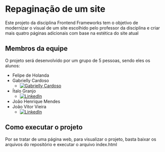 # Repaginação de um site

Este projeto da disciplina Frontend Frameworks tem o objetivo de modernizar o visual de um site escolhido pelo professor da disciplina e criar mais quatro páginas adicionais com base na estética do site atual

## Membros da equipe

O projeto será desenvolvido por um grupo de 5 pessoas, sendo eles os alunos:

* Felipe de Holanda
* Gabrielly Cardoso 
    * [![Gabrielly Cardoso](https://img.shields.io/badge/LinkedIn-0077B5?style=for-the-badge&logo=linkedin&logoColor=white)](https://www.linkedin.com/in/gabrielly-da-silva-9258392b0/) 
* Ítalo Granjo 
    * [![LinkedIn](https://img.shields.io/badge/LinkedIn-0077B5?style=for-the-badge&logo=linkedin&logoColor=white)](https://www.linkedin.com/in/italogranjo/) 
* João Henrique Mendes
* João Vitor Vieira 
    * [![LinkedIn](https://img.shields.io/badge/LinkedIn-0077B5?style=for-the-badge&logo=linkedin&logoColor=white)](https://www.linkedin.com/in/jo%C3%A3o-vitor-b3281a246/) 

## Como executar o projeto

Por se tratar de uma página web, para visualizar o projeto, basta baixar os arquivos do repositório e executar o arquivo index.html